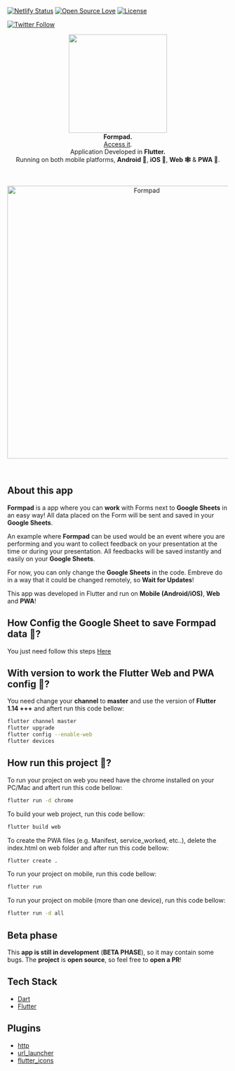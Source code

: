 [![Netlify Status](https://api.netlify.com/api/v1/badges/db9d464b-4808-4449-a1c7-2dd252d5aedb/deploy-status)](https://app.netlify.com/sites/formpad/deploys)
[![Open Source Love](https://badges.frapsoft.com/os/v1/open-source.svg?v=102)](https://opensource.org/licenses/MIT)
[![License](https://img.shields.io/badge/license-MIT-orange.svg)](https://github.com/samuelematias/Formpad/blob/master/LICENSE)

[![Twitter Follow](https://img.shields.io/twitter/follow/samuelematias.svg?style=social)](https://twitter.com/samuelematias)

<!-- header section -->
<p align="center">
  <img src="https://i.imgur.com/B1kNldO.png" height="224"  /><br/>
  <span><b>Formpad.</b></span><br/>
  <a href="https://formpad.netlify.com/">Access it</a>.<br/>
  <span>Application Developed in <b>Flutter.</b></span><br/>
  <span>Running on both mobile platforms, <b>Android 🤖</b>, <b>iOS 🍎</b>, <b>Web 🕸</b> & <b>PWA 📱</b>. </span><br/>
</p>
<!-- header section END -->

<br/>
<!-- show case/gif section -->
<p align="center">
    <img alt="Formpad" height="620" src="https://media.giphy.com/media/S8MpUK2Qhf1mkjyCLY/giphy.gif" />
</p>
<!-- show case/gif section END -->

<br/>

<!-- about app and course section -->

## About this app

**Formpad** is a app where you can **work** with Forms next to **Google Sheets** in an easy way!
All data placed on the Form will be sent and saved in your **Google Sheets**.

An example where **Formpad** can be used would be an event where you are performing and you want to collect feedback on your presentation at the time or during your presentation. All feedbacks will be saved instantly and easily on your **Google Sheets**.

For now, you can only change the **Google Sheets** in the code. Embreve do in a way that it could be changed remotely, so **Wait for Updates**!

This app was developed in Flutter and run on **Mobile (Android/iOS)**, **Web** and **PWA**!

## How Config the Google Sheet to save Formpad data 🤔?

You just need follow this steps [Here](https://github.com/samuelematias/Formpad/blob/master/GOOGLE_SHEET.MD)

## With version to work the Flutter Web and PWA config 🤔?

You need change your **channel** to **master** and use the version of **Flutter 1.14 +++** and aftert run this code bellow:

```bash
flutter channel master
flutter upgrade
flutter config --enable-web
flutter devices
```

## How run this project 🤔?

To run your project on web you need have the chrome installed on your PC/Mac and aftert run this code bellow:

```bash
flutter run -d chrome
```

To build your web project, run this code bellow:

```bash
flutter build web
```

To create the PWA files (e.g. Manifest, service_worked, etc..), delete the index.html on web folder and after run this code bellow:

```bash
flutter create .
```

To run your project on mobile, run this code bellow:

```bash
flutter run
```

To run your project on mobile (more than one device), run this code bellow:

```bash
flutter run -d all
```

## Beta phase

This **app is still in development** (**BETA PHASE**), so it may contain some bugs. The **project** is **open source**, so feel free to **open a PR**!

## Tech Stack

- [Dart](https://dart.dev/)
- [Flutter](https://flutter.dev/)

## Plugins

- [http](https://pub.dev/packages/http)
- [url_launcher](https://pub.dev/packages/url_launcher)
- [flutter_icons](https://pub.dev/packages/flutter_icons)
